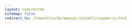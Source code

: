 ```yaml
---
layout: redirected
sitemap: false
redirect_to: /CometVisu/de/manual/install/raspberry.html
---
```


